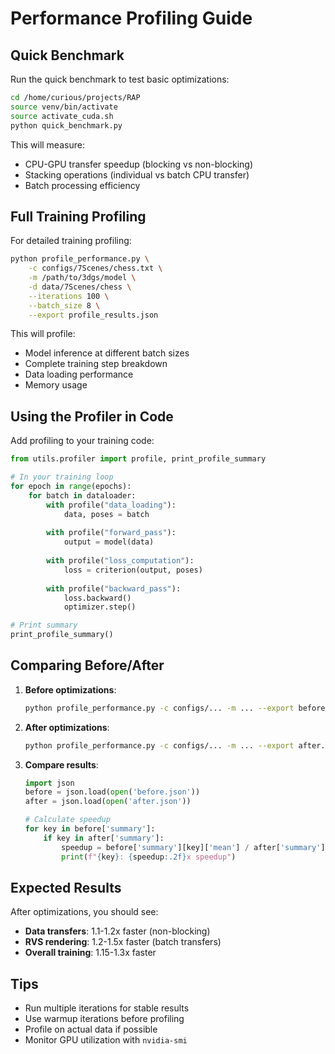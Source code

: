 # Performance Profiling Guide

## Quick Benchmark

Run the quick benchmark to test basic optimizations:

```bash
cd /home/curious/projects/RAP
source venv/bin/activate
source activate_cuda.sh
python quick_benchmark.py
```

This will measure:
- CPU-GPU transfer speedup (blocking vs non-blocking)
- Stacking operations (individual vs batch CPU transfer)
- Batch processing efficiency

## Full Training Profiling

For detailed training profiling:

```bash
python profile_performance.py \
    -c configs/7Scenes/chess.txt \
    -m /path/to/3dgs/model \
    -d data/7Scenes/chess \
    --iterations 100 \
    --batch_size 8 \
    --export profile_results.json
```

This will profile:
- Model inference at different batch sizes
- Complete training step breakdown
- Data loading performance
- Memory usage

## Using the Profiler in Code

Add profiling to your training code:

```python
from utils.profiler import profile, print_profile_summary

# In your training loop
for epoch in range(epochs):
    for batch in dataloader:
        with profile("data_loading"):
            data, poses = batch
        
        with profile("forward_pass"):
            output = model(data)
        
        with profile("loss_computation"):
            loss = criterion(output, poses)
        
        with profile("backward_pass"):
            loss.backward()
            optimizer.step()

# Print summary
print_profile_summary()
```

## Comparing Before/After

1. **Before optimizations**:
   ```bash
   python profile_performance.py -c configs/... -m ... --export before.json
   ```

2. **After optimizations**:
   ```bash
   python profile_performance.py -c configs/... -m ... --export after.json
   ```

3. **Compare results**:
   ```python
   import json
   before = json.load(open('before.json'))
   after = json.load(open('after.json'))
   
   # Calculate speedup
   for key in before['summary']:
       if key in after['summary']:
           speedup = before['summary'][key]['mean'] / after['summary'][key]['mean']
           print(f"{key}: {speedup:.2f}x speedup")
   ```

## Expected Results

After optimizations, you should see:
- **Data transfers**: 1.1-1.2x faster (non-blocking)
- **RVS rendering**: 1.2-1.5x faster (batch transfers)
- **Overall training**: 1.15-1.3x faster

## Tips

- Run multiple iterations for stable results
- Use warmup iterations before profiling
- Profile on actual data if possible
- Monitor GPU utilization with `nvidia-smi`

